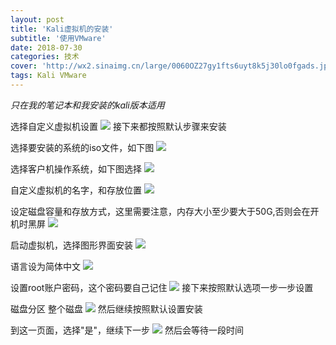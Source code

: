 ```yaml
---
layout: post
title: 'Kali虚拟机的安装'
subtitle: '使用VMware'
date: 2018-07-30
categories: 技术
cover: 'http://wx2.sinaimg.cn/large/0060OZ27gy1fts6uyt8k5j30lo0fgads.jpg'
tags: Kali VMware
---
```


*只在我的笔记本和我安装的kali版本适用* 

选择自定义虚拟机设置
![](http://wx4.sinaimg.cn/large/0060OZ27gy1fts6uv3x1rj30dx0bw74r.jpg)
接下来都按照默认步骤来安装

选择要安装的系统的iso文件，如下图
![](http://wx4.sinaimg.cn/large/0060OZ27gy1fts7af7qajj30el0cjgly.jpg)

选择客户机操作系统，如下图选择
![](http://wx3.sinaimg.cn/large/0060OZ27gy1fts7hmgwcij30f70cr3yy.jpg)

自定义虚拟机的名字，和存放位置
![](http://wx3.sinaimg.cn/large/0060OZ27gy1fts6uxbg0bj30fo0ccmxf.jpg)

设定磁盘容量和存放方式，这里需要注意，内存大小至少要大于50G,否则会在开机时黑屏
![](http://wx2.sinaimg.cn/large/0060OZ27gy1fts6uy86tij30fx0cm751.jpg)

启动虚拟机，选择图形界面安装
![](http://wx2.sinaimg.cn/large/0060OZ27gy1fts6uyt8k5j30lo0fgads.jpg)

语言设为简体中文
![](http://wx4.sinaimg.cn/large/0060OZ27gy1fts73faa2rj311u0h275r.jpg)

设置root账户密码，这个密码要自己记住
![](http://wx1.sinaimg.cn/large/0060OZ27gy1fts6v01bvdj311y0h3mz7.jpg)
接下来按照默认选项一步一步设置

磁盘分区 整个磁盘
![](http://wx1.sinaimg.cn/large/0060OZ27gy1fts6v0kx11j311p0h30u9.jpg)
然后继续按照默认设置安装

到这一页面，选择"是"，继续下一步
![](http://wx3.sinaimg.cn/large/0060OZ27gy1fts7ov0dmyj311q0h03zy.jpg)
然后会等待一段时间
